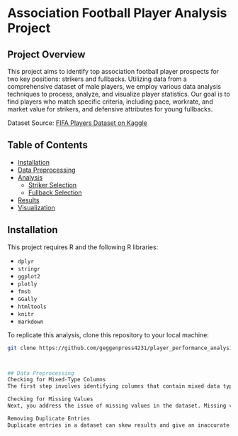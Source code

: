 # Association Football Player Analysis Project

## Project Overview

This project aims to identify top association football player prospects for two key positions: strikers and fullbacks. Utilizing data from a comprehensive dataset of male players, we employ various data analysis techniques to process, analyze, and visualize player statistics. Our goal is to find players who match specific criteria, including pace, workrate, and market value for strikers, and defensive attributes for young fullbacks.

Dataset Source: [FIFA Players Dataset on Kaggle](https://www.kaggle.com/datasets/joebeachcapital/fifa-players?select=male_players_23.csv)

## Table of Contents

- [Installation](#installation)
- [Data Preprocessing](#data-preprocessing)
- [Analysis](#analysis)
  - [Striker Selection](#striker-selection)
  - [Fullback Selection](#fullback-selection)
- [Results](#results)
- [Visualization](#visualization)


## Installation

This project requires R and the following R libraries:

- `dplyr`
- `stringr`
- `ggplot2`
- `plotly`
- `fmsb`
- `GGally`
- `htmltools`
- `knitr`
- `markdown`

To replicate this analysis, clone this repository to your local machine:

```bash
git clone https://github.com/geggenpress4231/player_performance_analysis



## Data Preprocessing
Checking for Mixed-Type Columns
The first step involves identifying columns that contain mixed data types, specifically columns that might have both numeric and string values. This is crucial because mixed-type columns can cause errors later in the analysis. The process starts by checking each column to see if it's of character type. For these character columns, an attempt is made to convert them to numeric. If the conversion results in NA for some entries but not others, it suggests that the column contains mixed types—numeric values that could be converted and non-numeric strings that couldn't. Identifying these columns allows you to decide how to handle them, whether by cleaning, splitting, or converting the data to a consistent format.

Checking for Missing Values
Next, you address the issue of missing values in the dataset. Missing values can lead to biased analyses and incorrect conclusions. The provided code iterates through each column, checking for NA values. By summarizing the missing values for each column, you gain insight into the completeness of your data. This step is critical for deciding on further actions, such as imputing missing values, removing rows or columns with too many missing values, or acknowledging these gaps in your analysis.

Removing Duplicate Entries
Duplicate entries in a dataset can skew results and give an inaccurate representation of the data. In your project, you focus on ensuring that each football player is represented only once. This is achieved by removing duplicate rows based on the short_name column, which presumably contains the players' names. Using the distinct function from the dplyr package, you keep the first occurrence of each player and remove subsequent duplicates, thus cleaning the data and preventing any biased analysis caused by redundancy.


